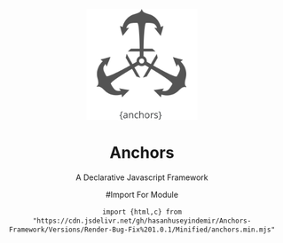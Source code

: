 <div align="center">


<img width="200px" src="https://github.com/HasanHuseyinDemir/Anchors-Framework/blob/master/Images/Anchors.png">
<h1 align="center">Anchors</h1>
<p align="center">A Declarative Javascript Framework</p>

#Import For Module
```
import {html,c} from "https://cdn.jsdelivr.net/gh/hasanhuseyindemir/Anchors-Framework/Versions/Render-Bug-Fix%201.0.1/Minified/anchors.min.mjs"
```

</div>
